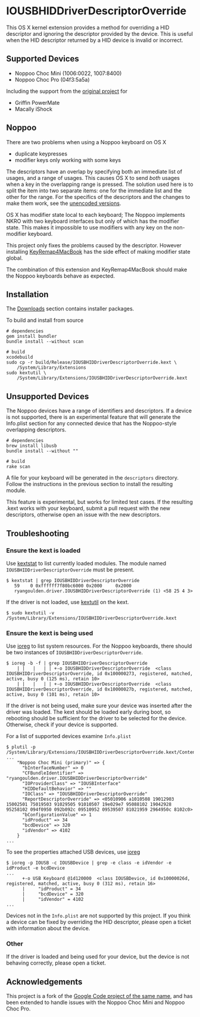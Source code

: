 <!--- -*- mode: markdown; mode: flyspell -*- -->
<!--- LocalWords: Noppoo IOUSBHIDDriverDescriptorOverride -->

IOUSBHIDDriverDescriptorOverride
================================

This OS X kernel extension provides a method for overriding a HID
descriptor and ignoring the descriptor provided by the device. This is
useful when the HID descriptor returned by a HID device is invalid or
incorrect.

Supported Devices
-----------------

 * Noppoo Choc Mini (1006:0022, 1007:8400)
 * Noppoo Choc Pro (04f3:5a5a)

Including the support from the [original project](#acknowledgements)
for

 * Griffin PowerMate
 * Macally iShock

Noppoo
------

There are two problems when using a Noppoo keyboard on OS X

 * duplicate keypresses
 * modifier keys only working with some keys

The descriptors have an overlap by specifying both an immediate list
of usages, and a range of usages. This causes OS X to send _both_
usages when a key in the overlapping range is pressed. The solution
used here is to split the item into two separate items: one for the
immediate list and the other for the range. For the specifics of the
descriptors and the changes to make them work, see the
[unencoded versions][descriptor-source].

OS X has modifier state local to each keyboard; The Noppoo implements
NKRO with two keyboard interfaces but only of which has the modifier
state. This makes it impossible to use modifiers with any key on the
non-modifier keyboard.

This project only fixes the problems caused by the descriptor. However
installing [KeyRemap4MacBook][] has the side effect of making modifier
state global.

The combination of this extension and KeyRemap4MacBook should make the
Noppoo keyboards behave as expected.

[descriptor-source]: https://gist.github.com/1442127
[keyremap4macbook]: http://pqrs.org/macosx/keyremap4macbook/

Installation
------------

The [Downloads][] section contains installer packages.

To build and install from source

	# dependencies
	gem install bundler
	bundle install --without scan
	
	# build
	xcodebuild
	sudo cp -r build/Release/IOUSBHIDDriverDescriptorOverride.kext \
	    /System/Library/Extensions
	sudo kextutil \
	    /System/Library/Extensions/IOUSBHIDDriverDescriptorOverride.kext

[downloads]: https://thefloweringash.com/iousbhiddriver-descriptor-override/downloads/

Unsupported Devices
-------------------

The Noppoo devices have a range of identifiers and descriptors. If a
device is not supported, there is an experimental feature that will
generate the Info.plist section for any connected device that has the
Noppoo-style overlapping descriptors.

	# dependencies
	brew install libusb
	bundle install --without ""
	
	# build
	rake scan

A file for your keyboard will be generated in the `descriptors`
directory. Follow the instructions in the previous section to install
the resulting module.

This feature is experimental, but works for limited test cases. If the
resulting .kext works with your keyboard, submit a pull request with
the new descriptors, otherwise open an issue with the new descriptors.

Troubleshooting
---------------

### Ensure the kext is loaded

Use [kextstat][] to list currently loaded modules. The module named
`IOUSBHIDDriverDescriptorOverride` must be present.

	$ kextstat | grep IOUSBHIDDriverDescriptorOverride
	   59    0 0xffffff7f80bc6000 0x2000     0x2000
	   ryangoulden.driver.IOUSBHIDDriverDescriptorOverride (1) <58 25 4 3>

If the driver is not loaded, use [kextutil][] on the kext.

	$ sudo kextutil -v /System/Library/Extensions/IOUSBHIDDriverDescriptorOverride.kext

### Ensure the kext is being used

Use [ioreg][] to list system resources. For the Noppoo keyboards,
there should be two instances of `IOUSBHIDDriverDescriptorOverride`.

	$ ioreg -b -f | grep IOUSBHIDDriverDescriptorOverride
	    | |   |   | | +-o IOUSBHIDDriverDescriptorOverride  <class IOUSBHIDDriverDescriptorOverride, id 0x100000273, registered, matched, active, busy 0 (125 ms), retain 10>
	    | |   |   | | +-o IOUSBHIDDriverDescriptorOverride  <class IOUSBHIDDriverDescriptorOverride, id 0x10000027b, registered, matched, active, busy 0 (101 ms), retain 10>

If the driver is not being used, make sure your device was inserted
after the driver was loaded. The kext should be loaded early during
boot, so rebooting should be sufficient for the driver to be selected
for the device. Otherwise, check if your device is supported.

For a list of supported devices examine `Info.plist`

	$ plutil -p /System/Library/Extensions/IOUSBHIDDriverDescriptorOverride.kext/Contents/Info.plist
	...
	    "Noppoo Choc Mini (primary)" => {
	      "bInterfaceNumber" => 0
	      "CFBundleIdentifier" => "ryangoulden.driver.IOUSBHIDDriverDescriptorOverride"
	      "IOProviderClass" => "IOUSBInterface"
	      "HIDDefaultBehavior" => ""
	      "IOClass" => "IOUSBHIDDriverDescriptorOverride"
	      "ReportDescriptorOverride" => <05010906 a1010508 19012903 15002501 75019503 91029505 91010507 19e029e7 95088102 19042928 95258102 094f0950 092b092c 09510952 09539507 81021959 2964950c 8102c0>
	      "bConfigurationValue" => 1
	      "idProduct" => 34
	      "bcdDevice" => 320
	      "idVendor" => 4102
	    }
	...

To see the properties attached USB devices, use [ioreg][]

	$ ioreg -p IOUSB -c IOUSBDevice | grep -e class -e idVendor -e idProduct -e bcdDevice
	...
	      +-o USB Keyboard @1d120000  <class IOUSBDevice, id 0x10000026d, registered, matched, active, busy 0 (312 ms), retain 16>
	      |     "idProduct" = 34
	      |     "bcdDevice" = 320
	      |     "idVendor" = 4102
	...

Devices not in the `Info.plist` are not supported by this project. If
you think a device can be fixed by overriding the HID descriptor,
please open a ticket with information about the device.

### Other

If the driver is loaded and being used for your device, but the device
is not behaving correctly, please open a ticket.

[kextstat]:
    http://developer.apple.com/library/mac/#documentation/Darwin/Reference/ManPages/man8/kextstat.8.html
[kextutil]:
    http://developer.apple.com/library/mac/#documentation/Darwin/Reference/ManPages/man8/kextutil.8.html
[ioreg]:
    http://developer.apple.com/library/mac/#documentation/Darwin/Reference/ManPages/man8/ioreg.8.html


<a name="acknowledgements"></a> Acknowledgements
------------------------------------------------

This project is a fork of the
[Google Code project of the same name][google-code-project], and has
been extended to handle issues with the Noppoo Choc Mini and Noppoo
Choc Pro.

[google-code-project]:
    http://code.google.com/p/iousbhiddriver-descriptor-override/
